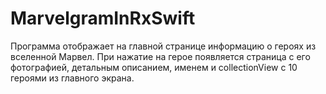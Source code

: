 # MarvelgramInRxSwift
Программа отображает на главной странице информацию о героях из вселенной Марвел. При нажатие на герое появляется страница с его фотографией, детальным описанием, именем и  collectionView с 10 героями из главного экрана.
